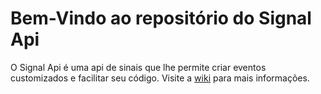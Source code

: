 # Bem-Vindo ao repositório do Signal Api
O Signal Api é uma api de sinais que lhe permite criar eventos customizados e facilitar seu código. Visite a [wiki](https://github.com/MrEntrasil/Signal-Api/wiki) para mais informações.
